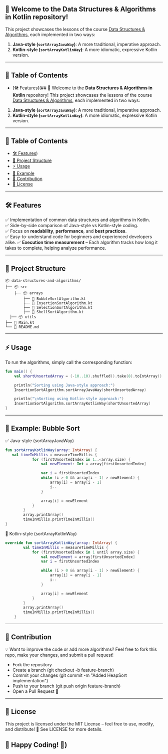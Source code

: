 ## 🚀 Welcome to the **Data Structures & Algorithms in Kotlin** repository! 
This project showcases the lessons of the course [Data Structures & Algorithms](https://www.udemy.com/course/data-structures-and-algorithms-deep-dive-using-java/?srsltid=AfmBOorCZMEp3TDzPCE8WHT2wfX5RjSNNwHq8d4TYLmeg9sGyEKzjBco), each implemented in two ways:
1. **Java-style (`sortArrayJavaWay`)**: A more traditional, imperative approach.
2. **Kotlin-style (`sortArrayKotlinWay`)**: A more idiomatic, expressive Kotlin version.

---

## 📖 Table of Contents
- [🛠️ Features](## 🚀 Welcome to the **Data Structures & Algorithms in Kotlin** repository! 
This project showcases the lessons of the course [Data Structures & Algorithms](https://www.udemy.com/course/data-structures-and-algorithms-deep-dive-using-java/?srsltid=AfmBOorCZMEp3TDzPCE8WHT2wfX5RjSNNwHq8d4TYLmeg9sGyEKzjBco), each implemented in two ways:
1. **Java-style (`sortArrayJavaWay`)**: A more traditional, imperative approach.
2. **Kotlin-style (`sortArrayKotlinWay`)**: A more idiomatic, expressive Kotlin version.

---

## 📖 Table of Contents
- [🛠️ Features](#%EF%B8%8F-features))
- [📂 Project Structure](#-project-structure)
- [⚡ Usage](#-usage-1)
- [📝 Example](#-example-bubble-sort-1)
- [📌 Contribution](#-contribution-1)
- [📄 License](#-contribution-1)

---

## 🛠️ Features
✅ Implementation of common data structures and algorithms in Kotlin.  
✅ Side-by-side comparison of Java-style vs Kotlin-style coding.  
✅ Focus on **readability**, **performance**, and **best practices**.  
✅ Easy-to-understand code for beginners and experienced developers alike.
✅ **Execution time measurement** – Each algorithm tracks how long it takes to complete, helping analyze performance. 

---

## 📂 Project Structure

```
📦 data-structures-and-algorithms/
├── 📦 src
    ├── 📦 arrays
        ├── 📜 BubbleSortAlgorithm.kt
        ├── 📜 InsertionSortAlgorithm.kt
        ├── 📜 SelectionSortAlgorithm.kt
        ├── 📜 ShellSortAlgorithm.kt
  ├── 📦 utils
├── 📜 Main.kt
└── 📜 README.md
```
---

## ⚡ Usage
To run the algorithms, simply call the corresponding function:

```kotlin
fun main() {
    val shortUnsortedArray = (-10..10).shuffled().take(8).toIntArray()

    println("Sorting using Java-style approach:")
    InsertionSortAlgorithm.sortArrayJavaWay(shortUnsortedArray)

    println("\nSorting using Kotlin-style approach:")
    InsertionSortAlgorithm.sortArrayKotlinWay(shortUnsortedArray)
}
```
---

## 📝 Example: Bubble Sort

✅ Java-style (sortArrayJavaWay)

```kotlin
fun sortArrayKotlinWay(array: IntArray) {
   val timeInMillis = measureTimeMillis {
            for (firstUnsortedIndex in 1..<array.size) {
                val newElement: Int = array[firstUnsortedIndex]

                var i = firstUnsortedIndex
                while (i > 0 && array[i - 1] > newElement) {
                    array[i] = array[i - 1]
                    i--
                }

                array[i] = newElement
            }
        }
        array.printArray()
        timeInMillis.printTimeInMillis()
}
```
🎯 Kotlin-style (sortArrayKotlinWay)

```kotlin
override fun sortArrayKotlinWay(array: IntArray) {
        val timeInMillis = measureTimeMillis {
            for (firstUnsortedIndex in 1 until array.size) {
                val newElement = array[firstUnsortedIndex]
                var i = firstUnsortedIndex

                while (i > 0 && array[i - 1] > newElement) {
                    array[i] = array[i - 1]
                    i--
                }

                array[i] = newElement
            }
        }
        array.printArray()
        timeInMillis.printTimeInMillis()
    }
```

---

## 📌 Contribution
💡 Want to improve the code or add more algorithms?
Feel free to fork this repo, make your changes, and submit a pull request!

- Fork the repository
- Create a branch (git checkout -b feature-branch)
- Commit your changes (git commit -m "Added HeapSort implementation")
- Push to your branch (git push origin feature-branch)
- Open a Pull Request 🚀

---

## 📄 License
This project is licensed under the MIT License – feel free to use, modify, and distribute!
📜 See LICENSE for more details.

## 🎯 Happy Coding! 🚀)
